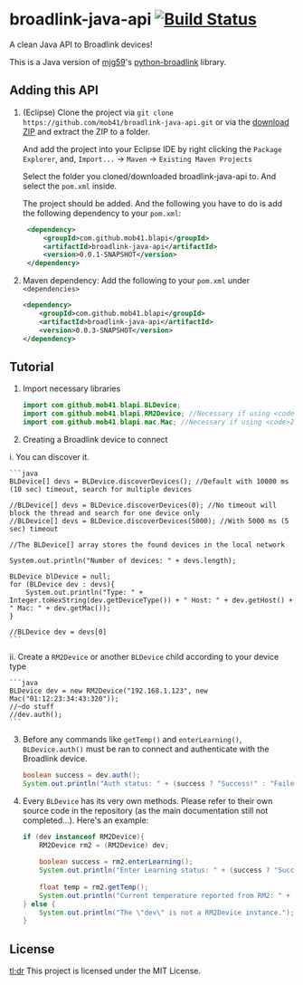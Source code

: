 # broadlink-java-api [![Build Status](https://travis-ci.org/mob41/broadlink-java-api.svg?branch=master)](https://travis-ci.org/mob41/broadlink-java-api)
A clean Java API to Broadlink devices!

This is a Java version of [mjg59](https://github.com/mjg59)'s [python-broadlink](https://github.com/mjg59/python-broadlink) library.

## Adding this API

1. (Eclipse) Clone the project via ```git clone https://github.com/mob41/broadlink-java-api.git``` or via the [download ZIP](https://github.com/mob41/broadlink-java-api/archive/master.zip) and extract the ZIP to a folder.
   
   And add the project into your Eclipse IDE by right clicking the ```Package Explorer```, and,
   ```Import...``` -> ```Maven``` -> ```Existing Maven Projects```
   
   Select the folder you cloned/downloaded broadlink-java-api to. And select the ```pom.xml``` inside.
   
   The project should be added. And the following you have to do is add the following dependency to your ```pom.xml```:
   
   ```xml
    <dependency>
        <groupId>com.github.mob41.blapi</groupId>
        <artifactId>broadlink-java-api</artifactId>
        <version>0.0.1-SNAPSHOT</version>
    </dependency>
    ```
    

2. Maven dependency: Add the following to your ```pom.xml``` under ```<dependencies>```

    ```xml
    <dependency>
        <groupId>com.github.mob41.blapi</groupId>
        <artifactId>broadlink-java-api</artifactId>
        <version>0.0.3-SNAPSHOT</version>
    </dependency>
    ```
    

## Tutorial

1. Import necessary libraries

    ```java
    import com.github.mob41.blapi.BLDevice;
    import com.github.mob41.blapi.RM2Device; //Necessary if using <code>2.ii</code>
    import com.github.mob41.blapi.mac.Mac; //Necessary if using <code>2.ii</code>
    ```

2. Creating a Broadlink device to connect

  i. You can discover it.
    
    ```java
    BLDevice[] devs = BLDevice.discoverDevices(); //Default with 10000 ms (10 sec) timeout, search for multiple devices
    
    //BLDevice[] devs = BLDevice.discoverDevices(0); //No timeout will block the thread and search for one device only
    //BLDevice[] devs = BLDevice.discoverDevices(5000); //With 5000 ms (5 sec) timeout
    
    //The BLDevice[] array stores the found devices in the local network
    
    System.out.println("Number of devices: " + devs.length);
   
    BLDevice blDevice = null;
    for (BLDevice dev : devs){
        System.out.println("Type: " + Integer.toHexString(dev.getDeviceType()) + " Host: " + dev.getHost() + " Mac: " + dev.getMac());
    }
    
    //BLDevice dev = devs[0]
    ```
        
  ii. Create a <code>RM2Device</code> or another <code>BLDevice</code> child according to your device type
    
    ```java
    BLDevice dev = new RM2Device("192.168.1.123", new Mac("01:12:23:34:43:320"));
    //~do stuff
    //dev.auth();
    ```
   
   
3. Before any commands like ```getTemp()``` and ```enterLearning()```, ```BLDevice.auth()``` must be ran to connect and authenticate with the Broadlink device.

    ```java
    boolean success = dev.auth();
    System.out.println("Auth status: " + (success ? "Success!" : "Failed!"));
    ```
    
3. Every <code>BLDevice</code> has its very own methods. Please refer to their own source code in the repository (as the main documentation still not completed...). Here's an example:

    ```java
    if (dev instanceof RM2Device){
    	RM2Device rm2 = (RM2Device) dev;
    	
    	boolean success = rm2.enterLearning();
    	System.out.println("Enter Learning status: " + (success ? "Success!" : "Failed!"));
    	
    	float temp = rm2.getTemp();
    	System.out.println("Current temperature reported from RM2: " + temp + " degrees");
    } else {
    	System.out.println("The \"dev\" is not a RM2Device instance.");
    }
    ```

## License

[tl;dr](https://tldrlegal.com/license/mit-license) This project is licensed under the MIT License.